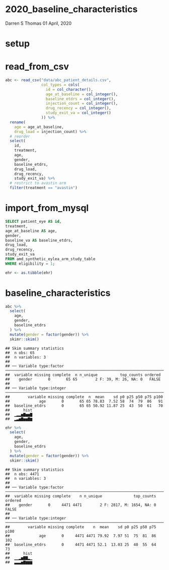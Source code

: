 2020\_baseline\_characteristics
================
Darren S Thomas
01 April, 2020

# setup

# read\_from\_csv

``` r
abc <- read_csv("data/abc_patient_details.csv",
                col_types = cols(
                  id = col_character(),
                  age_at_baseline = col_integer(),
                  baseline_etdrs = col_integer(),
                  injection_count = col_integer(),
                  drug_recency = col_integer(),
                  study_exit_va = col_integer()
                )) %>% 
  rename(
    age = age_at_baseline,
    drug_load = injection_count) %>% 
  # reorder
  select(
    id,
    treatment, 
    age, 
    gender,
    baseline_etdrs,
    drug_load,
    drug_recency,
    study_exit_va) %>% 
  # restrict to avastin arm
  filter(treatment == "avastin")
```

# import\_from\_mysql

``` sql
SELECT patient_eye AS id,
treatment,
age_at_baseline AS age,
gender,
baseline_va AS baseline_etdrs,
drug_load,
drug_recency,
study_exit_va
FROM amd_synthetic_eylea_arm_study_table
WHERE eligibility = 1;
```

``` r
ehr <- as.tibble(ehr)
```

# baseline\_characteristics

``` r
abc %>% 
  select(
    age,
    gender,
    baseline_etdrs
  ) %>% 
  mutate(gender = factor(gender)) %>% 
  skimr::skim()
```

    ## Skim summary statistics
    ##  n obs: 65 
    ##  n variables: 3 
    ## 
    ## ── Variable type:factor ────────────────────────────────────────────────────────────────────────────────────────────────
    ##  variable missing complete  n n_unique          top_counts ordered
    ##    gender       0       65 65        2 F: 39, M: 26, NA: 0   FALSE
    ## 
    ## ── Variable type:integer ───────────────────────────────────────────────────────────────────────────────────────────────
    ##        variable missing complete  n  mean    sd p0 p25 p50 p75 p100
    ##             age       0       65 65 78.83  7.52 58  74  79  86   91
    ##  baseline_etdrs       0       65 65 50.92 11.87 25  43  50  61   70
    ##      hist
    ##  ▁▂▂▅▇▅▅▇
    ##  ▂▃▅▇▅▅▇▆

``` r
ehr %>% 
  select(
    age,
    gender,
    baseline_etdrs
  ) %>% 
  mutate(gender = factor(gender)) %>% 
  skimr::skim()
```

    ## Skim summary statistics
    ##  n obs: 4471 
    ##  n variables: 3 
    ## 
    ## ── Variable type:factor ────────────────────────────────────────────────────────────────────────────────────────────────
    ##  variable missing complete    n n_unique              top_counts ordered
    ##    gender       0     4471 4471        2 F: 2817, M: 1654, NA: 0   FALSE
    ## 
    ## ── Variable type:integer ───────────────────────────────────────────────────────────────────────────────────────────────
    ##        variable missing complete    n  mean    sd p0 p25 p50 p75 p100
    ##             age       0     4471 4471 79.92  7.97 51  75  81  86  102
    ##  baseline_etdrs       0     4471 4471 52.1  13.03 25  40  55  64   73
    ##      hist
    ##  ▁▁▂▅▇▇▂▁
    ##  ▃▃▃▅▇▆▆▆
